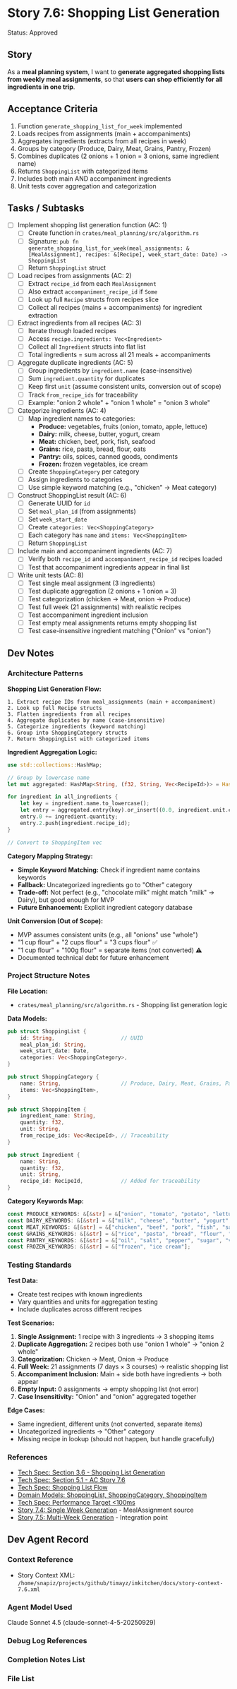 # Story 7.6: Shopping List Generation

Status: Approved

## Story

As a **meal planning system**,
I want to **generate aggregated shopping lists from weekly meal assignments**,
so that **users can shop efficiently for all ingredients in one trip**.

## Acceptance Criteria

1. Function `generate_shopping_list_for_week` implemented
2. Loads recipes from assignments (main + accompaniments)
3. Aggregates ingredients (extracts from all recipes in week)
4. Groups by category (Produce, Dairy, Meat, Grains, Pantry, Frozen)
5. Combines duplicates (2 onions + 1 onion = 3 onions, same ingredient name)
6. Returns `ShoppingList` with categorized items
7. Includes both main AND accompaniment ingredients
8. Unit tests cover aggregation and categorization

## Tasks / Subtasks

- [ ] Implement shopping list generation function (AC: 1)
  - [ ] Create function in `crates/meal_planning/src/algorithm.rs`
  - [ ] Signature: `pub fn generate_shopping_list_for_week(meal_assignments: &[MealAssignment], recipes: &[Recipe], week_start_date: Date) -> ShoppingList`
  - [ ] Return `ShoppingList` struct

- [ ] Load recipes from assignments (AC: 2)
  - [ ] Extract `recipe_id` from each `MealAssignment`
  - [ ] Also extract `accompaniment_recipe_id` if `Some`
  - [ ] Look up full `Recipe` structs from recipes slice
  - [ ] Collect all recipes (mains + accompaniments) for ingredient extraction

- [ ] Extract ingredients from all recipes (AC: 3)
  - [ ] Iterate through loaded recipes
  - [ ] Access `recipe.ingredients: Vec<Ingredient>`
  - [ ] Collect all `Ingredient` structs into flat list
  - [ ] Total ingredients = sum across all 21 meals + accompaniments

- [ ] Aggregate duplicate ingredients (AC: 5)
  - [ ] Group ingredients by `ingredient.name` (case-insensitive)
  - [ ] Sum `ingredient.quantity` for duplicates
  - [ ] Keep first `unit` (assume consistent units, conversion out of scope)
  - [ ] Track `from_recipe_ids` for traceability
  - [ ] Example: "onion 2 whole" + "onion 1 whole" = "onion 3 whole"

- [ ] Categorize ingredients (AC: 4)
  - [ ] Map ingredient names to categories:
    - **Produce:** vegetables, fruits (onion, tomato, apple, lettuce)
    - **Dairy:** milk, cheese, butter, yogurt, cream
    - **Meat:** chicken, beef, pork, fish, seafood
    - **Grains:** rice, pasta, bread, flour, oats
    - **Pantry:** oils, spices, canned goods, condiments
    - **Frozen:** frozen vegetables, ice cream
  - [ ] Create `ShoppingCategory` per category
  - [ ] Assign ingredients to categories
  - [ ] Use simple keyword matching (e.g., "chicken" → Meat category)

- [ ] Construct ShoppingList result (AC: 6)
  - [ ] Generate UUID for `id`
  - [ ] Set `meal_plan_id` (from assignments)
  - [ ] Set `week_start_date`
  - [ ] Create `categories: Vec<ShoppingCategory>`
  - [ ] Each category has `name` and `items: Vec<ShoppingItem>`
  - [ ] Return `ShoppingList`

- [ ] Include main and accompaniment ingredients (AC: 7)
  - [ ] Verify both `recipe_id` and `accompaniment_recipe_id` recipes loaded
  - [ ] Test that accompaniment ingredients appear in final list

- [ ] Write unit tests (AC: 8)
  - [ ] Test single meal assignment (3 ingredients)
  - [ ] Test duplicate aggregation (2 onions + 1 onion = 3)
  - [ ] Test categorization (chicken → Meat, onion → Produce)
  - [ ] Test full week (21 assignments) with realistic recipes
  - [ ] Test accompaniment ingredient inclusion
  - [ ] Test empty meal assignments returns empty shopping list
  - [ ] Test case-insensitive ingredient matching ("Onion" vs "onion")

## Dev Notes

### Architecture Patterns

**Shopping List Generation Flow:**
```
1. Extract recipe IDs from meal_assignments (main + accompaniment)
2. Look up full Recipe structs
3. Flatten ingredients from all recipes
4. Aggregate duplicates by name (case-insensitive)
5. Categorize ingredients (keyword matching)
6. Group into ShoppingCategory structs
7. Return ShoppingList with categorized items
```

**Ingredient Aggregation Logic:**
```rust
use std::collections::HashMap;

// Group by lowercase name
let mut aggregated: HashMap<String, (f32, String, Vec<RecipeId>)> = HashMap::new();

for ingredient in all_ingredients {
    let key = ingredient.name.to_lowercase();
    let entry = aggregated.entry(key).or_insert((0.0, ingredient.unit.clone(), vec![]));
    entry.0 += ingredient.quantity;
    entry.2.push(ingredient.recipe_id);
}

// Convert to ShoppingItem vec
```

**Category Mapping Strategy:**
- **Simple Keyword Matching:** Check if ingredient name contains keywords
- **Fallback:** Uncategorized ingredients go to "Other" category
- **Trade-off:** Not perfect (e.g., "chocolate milk" might match "milk" → Dairy), but good enough for MVP
- **Future Enhancement:** Explicit ingredient category database

**Unit Conversion (Out of Scope):**
- MVP assumes consistent units (e.g., all "onions" use "whole")
- "1 cup flour" + "2 cups flour" = "3 cups flour" ✅
- "1 cup flour" + "100g flour" = separate items (not converted) ⚠️
- Documented technical debt for future enhancement

### Project Structure Notes

**File Location:**
- `crates/meal_planning/src/algorithm.rs` - Shopping list generation logic

**Data Models:**
```rust
pub struct ShoppingList {
    id: String,                     // UUID
    meal_plan_id: String,
    week_start_date: Date,
    categories: Vec<ShoppingCategory>,
}

pub struct ShoppingCategory {
    name: String,                   // Produce, Dairy, Meat, Grains, Pantry, Frozen, Other
    items: Vec<ShoppingItem>,
}

pub struct ShoppingItem {
    ingredient_name: String,
    quantity: f32,
    unit: String,
    from_recipe_ids: Vec<RecipeId>, // Traceability
}

pub struct Ingredient {
    name: String,
    quantity: f32,
    unit: String,
    recipe_id: RecipeId,            // Added for traceability
}
```

**Category Keywords Map:**
```rust
const PRODUCE_KEYWORDS: &[&str] = &["onion", "tomato", "potato", "lettuce", "carrot", "apple", "banana"];
const DAIRY_KEYWORDS: &[&str] = &["milk", "cheese", "butter", "yogurt", "cream"];
const MEAT_KEYWORDS: &[&str] = &["chicken", "beef", "pork", "fish", "salmon", "shrimp", "turkey"];
const GRAINS_KEYWORDS: &[&str] = &["rice", "pasta", "bread", "flour", "oats", "quinoa"];
const PANTRY_KEYWORDS: &[&str] = &["oil", "salt", "pepper", "sugar", "vinegar", "sauce", "spice"];
const FROZEN_KEYWORDS: &[&str] = &["frozen", "ice cream"];
```

### Testing Standards

**Test Data:**
- Create test recipes with known ingredients
- Vary quantities and units for aggregation testing
- Include duplicates across different recipes

**Test Scenarios:**
1. **Single Assignment:** 1 recipe with 3 ingredients → 3 shopping items
2. **Duplicate Aggregation:** 2 recipes both use "onion 1 whole" → "onion 2 whole"
3. **Categorization:** Chicken → Meat, Onion → Produce
4. **Full Week:** 21 assignments (7 days × 3 courses) → realistic shopping list
5. **Accompaniment Inclusion:** Main + side both have ingredients → both appear
6. **Empty Input:** 0 assignments → empty shopping list (not error)
7. **Case Insensitivity:** "Onion" and "onion" aggregated together

**Edge Cases:**
- Same ingredient, different units (not converted, separate items)
- Uncategorized ingredients → "Other" category
- Missing recipe in lookup (should not happen, but handle gracefully)

### References

- [Tech Spec: Section 3.6 - Shopping List Generation](../tech-spec-epic-7.md#services-and-modules)
- [Tech Spec: Section 5.1 - AC Story 7.6](../tech-spec-epic-7.md#acceptance-criteria-authoritative)
- [Tech Spec: Shopping List Flow](../tech-spec-epic-7.md#workflows-and-sequencing)
- [Domain Models: ShoppingList, ShoppingCategory, ShoppingItem](../tech-spec-epic-7.md#data-models-and-contracts)
- [Tech Spec: Performance Target <100ms](../tech-spec-epic-7.md#performance)
- [Story 7.4: Single Week Generation](./story-7.4.md) - MealAssignment source
- [Story 7.5: Multi-Week Generation](./story-7.5.md) - Integration point

## Dev Agent Record

### Context Reference

- Story Context XML: `/home/snapiz/projects/github/timayz/imkitchen/docs/story-context-7.6.xml`

### Agent Model Used

Claude Sonnet 4.5 (claude-sonnet-4-5-20250929)

### Debug Log References

### Completion Notes List

### File List
